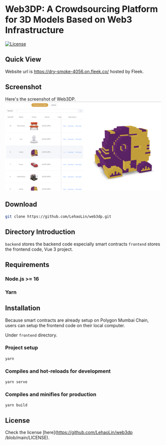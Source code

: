 # Web3DP: A Crowdsourcing Platform for 3D Models Based on Web3 Infrastructure

<!-- [![Build Status](https://travis-ci.com/username/project-title.svg?branch=master)](https://travis-ci.com/username/project-title) -->

[![License](http://img.shields.io/:license-mit-blue.svg)](https://github.com/LehaoLin/web3dp/blob/main/LICENSE)

## Quick View

Website url is https://dry-smoke-4056.on.fleek.co/ hosted by Fleek.

## Screenshot

Here's the screenshot of Web3DP.
![Default Graph](https://github.com/LehaoLin/web3dp/blob/main/screenshot/web3dp.png)

## Download

```sh
git clone https://github.com/LehaoLin/web3dp.git
```

## Directory Introduction

`backend` stores the backend code especially smart contracts
`frontend` stores the frontend code, Vue 3 project.

## Requirements

### Node.js >= 16

### Yarn

## Installation

Because smart contracts are already setup on Polygon Mumbai Chain, users can setup the frontend code on their local computer.

Under `frontend` directory.

### Project setup

```
yarn
```

### Compiles and hot-reloads for development

```
yarn serve
```

### Compiles and minifies for production

```
yarn build
```

## License

Check the license [here](https://github.com/LehaoLin/web3dp
/blob/main/LICENSE).
